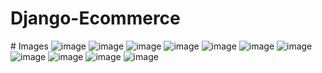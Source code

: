 ﻿# Django-Ecommerce
 
﻿# Images
![image](https://user-images.githubusercontent.com/79590158/152640212-baadacf9-dc87-4764-aab4-68b40d47d056.png)
![image](https://user-images.githubusercontent.com/79590158/152640243-d800a08b-636a-4588-9c07-772a005dfb7a.png)
![image](https://user-images.githubusercontent.com/79590158/152640288-877ca529-78a6-428f-86de-ea7fbfe3ada9.png)
![image](https://user-images.githubusercontent.com/79590158/152640291-4468a8c7-903e-4fe1-8cad-7e31ce77b1ad.png)
![image](https://user-images.githubusercontent.com/79590158/152640312-c7460bc1-b659-4004-a051-7361f5d7fb84.png)
![image](https://user-images.githubusercontent.com/79590158/152640351-4b02e155-f877-4fca-96b9-da469895b283.png)
![image](https://user-images.githubusercontent.com/79590158/152640355-1fdc3521-5aa2-453e-b93a-1a4e9ab84d92.png)
![image](https://user-images.githubusercontent.com/79590158/152640361-f40e1a35-7e29-49ea-aee5-bc16f5351de0.png)
![image](https://user-images.githubusercontent.com/79590158/152640370-f973e997-ff61-45c0-80e6-4d448c537376.png)
![image](https://user-images.githubusercontent.com/79590158/152640377-bf3d7df7-a55a-49f3-8bd3-1dbddbb1c53f.png)
![image](https://user-images.githubusercontent.com/79590158/152640387-14d68fa7-dc01-4300-a938-5f438b95a2b6.png)

